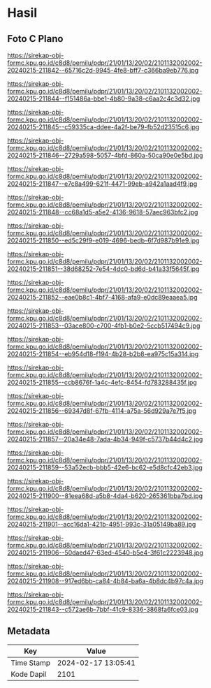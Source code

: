 # Hasil

## Foto C Plano

https://sirekap-obj-formc.kpu.go.id/c8d8/pemilu/pdpr/21/01/13/20/02/2101132002002-20240215-211842--65716c2d-9945-4fe8-bff7-c366ba9eb776.jpg

https://sirekap-obj-formc.kpu.go.id/c8d8/pemilu/pdpr/21/01/13/20/02/2101132002002-20240215-211844--f151486a-bbe1-4b80-9a38-c6aa2c4c3d32.jpg

https://sirekap-obj-formc.kpu.go.id/c8d8/pemilu/pdpr/21/01/13/20/02/2101132002002-20240215-211845--c59335ca-ddee-4a2f-be79-fb52d23515c6.jpg

https://sirekap-obj-formc.kpu.go.id/c8d8/pemilu/pdpr/21/01/13/20/02/2101132002002-20240215-211846--2729a598-5057-4bfd-860a-50ca90e0e5bd.jpg

https://sirekap-obj-formc.kpu.go.id/c8d8/pemilu/pdpr/21/01/13/20/02/2101132002002-20240215-211847--e7c8a499-621f-4471-99eb-a942a1aad4f9.jpg

https://sirekap-obj-formc.kpu.go.id/c8d8/pemilu/pdpr/21/01/13/20/02/2101132002002-20240215-211848--cc68a1d5-a5e2-4136-9618-57aec963bfc2.jpg

https://sirekap-obj-formc.kpu.go.id/c8d8/pemilu/pdpr/21/01/13/20/02/2101132002002-20240215-211850--ed5c29f9-e019-4696-bedb-6f7d987b91e9.jpg

https://sirekap-obj-formc.kpu.go.id/c8d8/pemilu/pdpr/21/01/13/20/02/2101132002002-20240215-211851--38d68252-7e54-4dc0-bd6d-b41a33f5645f.jpg

https://sirekap-obj-formc.kpu.go.id/c8d8/pemilu/pdpr/21/01/13/20/02/2101132002002-20240215-211852--eae0b8c1-4bf7-4168-afa9-e0dc89eaaea5.jpg

https://sirekap-obj-formc.kpu.go.id/c8d8/pemilu/pdpr/21/01/13/20/02/2101132002002-20240215-211853--03ace800-c700-4fb1-b0e2-5ccb517494c9.jpg

https://sirekap-obj-formc.kpu.go.id/c8d8/pemilu/pdpr/21/01/13/20/02/2101132002002-20240215-211854--eb954d18-f194-4b28-b2b8-ea975c15a314.jpg

https://sirekap-obj-formc.kpu.go.id/c8d8/pemilu/pdpr/21/01/13/20/02/2101132002002-20240215-211855--ccb8676f-1a4c-4efc-8454-fd783288435f.jpg

https://sirekap-obj-formc.kpu.go.id/c8d8/pemilu/pdpr/21/01/13/20/02/2101132002002-20240215-211856--69347d8f-67fb-4114-a75a-56d929a7e7f5.jpg

https://sirekap-obj-formc.kpu.go.id/c8d8/pemilu/pdpr/21/01/13/20/02/2101132002002-20240215-211857--20a34e48-7ada-4b34-949f-c5737b44d4c2.jpg

https://sirekap-obj-formc.kpu.go.id/c8d8/pemilu/pdpr/21/01/13/20/02/2101132002002-20240215-211859--53a52ecb-bbb5-42e6-bc62-e5d8cfc42eb3.jpg

https://sirekap-obj-formc.kpu.go.id/c8d8/pemilu/pdpr/21/01/13/20/02/2101132002002-20240215-211900--81eea68d-a5b8-4da4-b620-265361bba7bd.jpg

https://sirekap-obj-formc.kpu.go.id/c8d8/pemilu/pdpr/21/01/13/20/02/2101132002002-20240215-211901--acc16da1-421b-4951-993c-31a05149ba89.jpg

https://sirekap-obj-formc.kpu.go.id/c8d8/pemilu/pdpr/21/01/13/20/02/2101132002002-20240215-211906--50daed47-63ed-4540-b5e4-3f61c2223948.jpg

https://sirekap-obj-formc.kpu.go.id/c8d8/pemilu/pdpr/21/01/13/20/02/2101132002002-20240215-211908--917ed6bb-ca84-4b84-ba6a-4b8dc4b97c4a.jpg

https://sirekap-obj-formc.kpu.go.id/c8d8/pemilu/pdpr/21/01/13/20/02/2101132002002-20240215-211843--c572ae6b-7bbf-41c9-8336-3868fa6fce03.jpg


## Metadata

| Key        | Value               |
| ---------- | ------------------- |
| Time Stamp | 2024-02-17 13:05:41 |
| Kode Dapil | 2101                |



